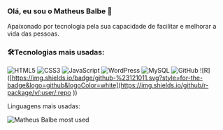 ### Olá, eu sou o Matheus Balbe 👋
Apaixonado por tecnologia pela sua capacidade de facilitar e melhorar a vida das pessoas.

### 🛠️Tecnologias mais usadas:

![HTML5](https://img.shields.io/badge/html5-%23E34F26.svg?style=for-the-badge&logo=html5&logoColor=white)
![CSS3](https://img.shields.io/badge/css3-%231572B6.svg?style=for-the-badge&logo=css3&logoColor=white)
![JavaScript](https://img.shields.io/badge/javascript-%23323330.svg?style=for-the-badge&logo=javascript&logoColor=%23F7DF1E)
![WordPress](https://img.shields.io/badge/WordPress-%23117AC9.svg?style=for-the-badge&logo=WordPress&logoColor=white)
![MySQL](https://img.shields.io/badge/mysql-4479A1.svg?style=for-the-badge&logo=mysql&logoColor=white)
![GitHub](https://img.shields.io/badge/github-%23121011.svg?style=for-the-badge&logo=github&logoColor=white)
![R]([https://img.shields.io/badge/github-%23121011.svg?style=for-the-badge&logo=github&logoColor=white](https://img.shields.io/github/r-package/v/:user/:repo
))


Linguagens mais usadas:

![Matheus Balbe most used](https://github-readme-stats.vercel.app/api/top-langs/?username=matheusbalbe&hide_progress=false&theme=radical)

